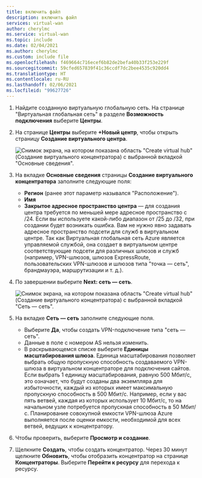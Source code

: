 ```yaml
---
title: включить файл
description: включить файл
services: virtual-wan
author: cherylmc
ms.service: virtual-wan
ms.topic: include
ms.date: 02/04/2021
ms.author: cherylmc
ms.custom: include file
ms.openlocfilehash: f469664c716ecef6b82de2befa40b33f253e229f
ms.sourcegitcommit: 59cfed657839f41c36ccdf7dc2bee4535c920dd4
ms.translationtype: HT
ms.contentlocale: ru-RU
ms.lasthandoff: 02/06/2021
ms.locfileid: "99627726"
---
```

1. Найдите созданную виртуальную глобальную сеть. На странице "Виртуальная глобальная сеть" в разделе **Возможность подключения** выберите **Центры**.
2. На странице **Центры** выберите **+Новый центр**, чтобы открыть страницу **Создание виртуального центра**.

    ![Снимок экрана, на котором показана область "Create virtual hub" (Создание виртуального концентратора) с выбранной вкладкой "Основные сведения".](./media/virtual-wan-tutorial-hub-include/basics.png "Основы")
3. На вкладке **Основные сведения** страницы **Создание виртуального концентратора** заполните следующие поля:

   * **Регион** (ранее этот параметр назывался "Расположение").
   * **Имя**
   * **Закрытое адресное пространство центра** — для создания центра требуется по меньшей мере адресное пространство с /24. Если вы используете какой-либо диапазон от /25 до /32, при создании будет возникать ошибка. Вам не нужно явно задавать адресное пространство подсети для служб в виртуальном центре. Так как Виртуальная глобальная сеть Azure является управляемой службой, она создает в виртуальном центре соответствующие подсети для различных шлюзов и служб (например, VPN-шлюзов, шлюзов ExpressRoute, пользовательских VPN-шлюзов и шлюзов типа "точка — сеть", брандмауэра, маршрутизации и т. д.).
4. По завершении выберите **Next: сеть — сеть**.

    ![Снимок экрана, на котором показана область "Create virtual hub" (Создание виртуального концентратора) с выбранной вкладкой "Сеть — сеть".](./media/virtual-wan-tutorial-hub-include/site-to-site.png "Подключение типа сайт — сайт")

5. На вкладке **Сеть — сеть** заполните следующие поля.

   * Выберите **Да**, чтобы создать VPN-подключение типа "сеть — сеть".
   * Данные в поле с номером AS нельзя изменить.
   * В раскрывающемся списке выберите **Единицы масштабирования шлюза**. Единица масштабирования позволяет выбрать общую пропускную способность создаваемого VPN-шлюза в виртуальном концентраторе для подключения сайтов. Если выбрать 1 единицу масштабирования, равную 500 Мбит/с, это означает, что будут созданы два экземпляра для избыточности, каждый из которых имеет максимальную пропускную способность в 500 Мбит/с. Например, если у вас пять ветвей, каждая из которых использует 10 Мбит/с, то на начальном узле потребуется пропускная способность в 50 Мбит/с. Планирование совокупной емкости VPN-шлюза Azure выполняется после оценки емкости, необходимой для всех ветвей, ведущих к концентратору.
6. Чтобы проверить, выберите **Просмотр и создание**.
7. Щелкните **Создать**, чтобы создать концентратор. Через 30 минут щелкните **Обновить**, чтобы отобразить концентратор на странице **Концентраторы**. Выберите **Перейти к ресурсу** для перехода к ресурсу.

